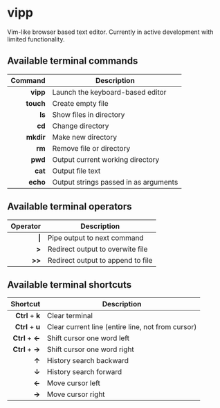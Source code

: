# vipp

Vim-like browser based text editor. Currently in active development with limited functionality.

## Available terminal commands

| Command   | Description                                                 |
|----------:| ------------------------------------------------------------|
| **vipp**  | Launch the keyboard-based editor                            |
| **touch** | Create empty file                                           |
| **ls**    | Show files in directory                                     |
| **cd**    | Change directory                                            |
| **mkdir** | Make new directory                                          |
| **rm**    | Remove file or directory                                    |
| **pwd**   | Output current working directory                            |
| **cat**   | Output file text                                            |
| **echo**  | Output strings passed in as arguments                       |

## Available terminal operators

| Operator  | Description                                                 |
|----------:| ------------------------------------------------------------|
| **\|**    | Pipe output to next command                                 |
| **>**     | Redirect output to overwite file                            |
| **>>**    | Redirect output to append to file                           |

## Available terminal shortcuts

| Shortcut         | Description                                          |
|-----------------:| -----------------------------------------------------|
| **Ctrl** + **k** | Clear terminal                                       |
| **Ctrl** + **u** | Clear current line (entire line, not from cursor)    |
| **Ctrl** + **←** | Shift cursor one word left                           |
| **Ctrl** + **→** | Shift cursor one word right                          |
| **↑**            | History search backward                              |
| **↓**            | History search forward                               |
| **←**            | Move cursor left                                     |
| **→**            | Move cursor right                                    |
